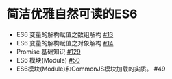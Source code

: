 # 简洁优雅自然可读的ES6
- ES6 变量的解构赋值之数组解构 [#13](https://github.com/felix-cao/Blog/issues/13)
- ES6 变量的解构赋值之对象解构 [#14](https://github.com/felix-cao/Blog/issues/14)
- Promise 基础知识 [#129](https://github.com/felix-cao/Blog/issues/129)
- ES6 模块(Module) [#50](https://github.com/felix-cao/Blog/issues/50)
- ES6模块(Module)和CommonJS模块加载的实质。 #49
